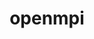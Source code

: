 ---
title: "openmpi"
layout: cache
categories: [package, v0.18.1]
meta: {"versions": ["4.1.3"], "compilers": ["gcc@=7.3.1", "gcc@=7.5.0", "gcc@=8.4.0"], "oss": ["amzn2", "ubuntu18.04"], "platforms": ["linux"], "targets": ["aarch64", "graviton2", "x86_64", "x86_64_v3", "x86_64_v4"], "stacks": ["aws-ahug", "aws-ahug-aarch64", "aws-isc", "aws-isc-aarch64", "data-vis-sdk", "e4s", "root", "tutorial"], "num_specs": 19, "num_specs_by_stack": {"aws-ahug": 2, "root": 19, "aws-ahug-aarch64": 2, "aws-isc-aarch64": 6, "aws-isc": 6, "e4s": 1, "data-vis-sdk": 1, "tutorial": 2}}
spec_details: [{"hash": "rzdj4ghvmaazlepnupx7ghwwz3girfns", "compiler": "gcc@=7.3.1", "versions": ["4.1.3"], "os": "amzn2", "platform": "linux", "target": "x86_64_v4", "variants": ["~atomics", "~cuda", "~cxx", "~cxx_exceptions", "fabrics=ofi", "~gpfs", "~internal-hwloc", "~java", "~legacylaunchers", "~lustre", "~memchecker", "~pmi", "+romio", "+rsh", "schedulers=none", "~singularity", "+static", "+vt", "+wrapper-rpath"], "stacks": ["aws-ahug", "root"], "size": "-", "tarball": "https://binaries.spack.io/releases/v0.18.1/build_cache/linux-amzn2-x86_64_v4/gcc-7.3.1/openmpi-4.1.3/linux-amzn2-x86_64_v4-gcc-7.3.1-openmpi-4.1.3-rzdj4ghvmaazlepnupx7ghwwz3girfns.spack"}, {"hash": "z75wxoj6wthtfj75vzmmszszkzv5s2og", "compiler": "gcc@=7.3.1", "versions": ["4.1.3"], "os": "amzn2", "platform": "linux", "target": "graviton2", "variants": ["~atomics", "~cuda", "~cxx", "~cxx_exceptions", "fabrics=ofi", "~gpfs", "~internal-hwloc", "~java", "~legacylaunchers", "~lustre", "~memchecker", "~pmi", "+romio", "+rsh", "schedulers=none", "~singularity", "+static", "+vt", "+wrapper-rpath"], "stacks": ["root", "aws-ahug-aarch64"], "size": "-", "tarball": "https://binaries.spack.io/releases/v0.18.1/build_cache/linux-amzn2-graviton2/gcc-7.3.1/openmpi-4.1.3/linux-amzn2-graviton2-gcc-7.3.1-openmpi-4.1.3-z75wxoj6wthtfj75vzmmszszkzv5s2og.spack"}, {"hash": "j64by73btzxzsfrx6n66zt2fte3evh63", "compiler": "gcc@=7.3.1", "versions": ["4.1.3"], "os": "amzn2", "platform": "linux", "target": "aarch64", "variants": ["~atomics", "~cuda", "~cxx", "~cxx_exceptions", "fabrics=ofi", "~gpfs", "~internal-hwloc", "~java", "+legacylaunchers", "~lustre", "~memchecker", "~pmi", "+romio", "+rsh", "schedulers=none", "~singularity", "+static", "+vt", "+wrapper-rpath"], "stacks": ["root", "aws-isc-aarch64"], "size": "-", "tarball": "https://binaries.spack.io/releases/v0.18.1/build_cache/linux-amzn2-aarch64/gcc-7.3.1/openmpi-4.1.3/linux-amzn2-aarch64-gcc-7.3.1-openmpi-4.1.3-j64by73btzxzsfrx6n66zt2fte3evh63.spack"}, {"hash": "vc6wzqfme7vprujgpnaosojfh6muyo4x", "compiler": "gcc@=7.3.1", "versions": ["4.1.3"], "os": "amzn2", "platform": "linux", "target": "x86_64_v3", "variants": ["~atomics", "~cuda", "~cxx", "~cxx_exceptions", "fabrics=ofi", "~gpfs", "~internal-hwloc", "~java", "+legacylaunchers", "~lustre", "~memchecker", "~pmi", "+romio", "+rsh", "schedulers=none", "~singularity", "+static", "+vt", "+wrapper-rpath"], "stacks": ["aws-isc", "root"], "size": "-", "tarball": "https://binaries.spack.io/releases/v0.18.1/build_cache/linux-amzn2-x86_64_v3/gcc-7.3.1/openmpi-4.1.3/linux-amzn2-x86_64_v3-gcc-7.3.1-openmpi-4.1.3-vc6wzqfme7vprujgpnaosojfh6muyo4x.spack"}, {"hash": "y22vp7cvpwqzgo26dubobzfzpr23uhfn", "compiler": "gcc@=7.3.1", "versions": ["4.1.3"], "os": "amzn2", "platform": "linux", "target": "aarch64", "variants": ["~atomics", "~cuda", "~cxx", "~cxx_exceptions", "fabrics=auto", "~gpfs", "~internal-hwloc", "~java", "+legacylaunchers", "~lustre", "~memchecker", "~pmi", "+romio", "+rsh", "schedulers=none", "~singularity", "+static", "+vt", "+wrapper-rpath"], "stacks": ["root", "aws-isc-aarch64"], "size": "-", "tarball": "https://binaries.spack.io/releases/v0.18.1/build_cache/linux-amzn2-aarch64/gcc-7.3.1/openmpi-4.1.3/linux-amzn2-aarch64-gcc-7.3.1-openmpi-4.1.3-y22vp7cvpwqzgo26dubobzfzpr23uhfn.spack"}, {"hash": "hvg4lq7ipann57ayhdjqqxgncqvxhj2b", "compiler": "gcc@=7.3.1", "versions": ["4.1.3"], "os": "amzn2", "platform": "linux", "target": "x86_64_v3", "variants": ["~atomics", "~cuda", "~cxx", "~cxx_exceptions", "fabrics=ofi", "~gpfs", "~internal-hwloc", "~java", "+legacylaunchers", "~lustre", "~memchecker", "~pmi", "+romio", "+rsh", "schedulers=none", "~singularity", "+static", "+vt", "+wrapper-rpath"], "stacks": ["aws-isc", "root"], "size": "-", "tarball": "https://binaries.spack.io/releases/v0.18.1/build_cache/linux-amzn2-x86_64_v3/gcc-7.3.1/openmpi-4.1.3/linux-amzn2-x86_64_v3-gcc-7.3.1-openmpi-4.1.3-hvg4lq7ipann57ayhdjqqxgncqvxhj2b.spack"}, {"hash": "mz6p63icfmwwctgilq2ussrrdejxfu6t", "compiler": "gcc@=7.3.1", "versions": ["4.1.3"], "os": "amzn2", "platform": "linux", "target": "x86_64_v3", "variants": ["~atomics", "~cuda", "~cxx", "~cxx_exceptions", "fabrics=ofi", "~gpfs", "~internal-hwloc", "~java", "~legacylaunchers", "~lustre", "~memchecker", "~pmi", "+romio", "+rsh", "schedulers=none", "~singularity", "+static", "+vt", "+wrapper-rpath"], "stacks": ["aws-ahug", "root"], "size": "-", "tarball": "https://binaries.spack.io/releases/v0.18.1/build_cache/linux-amzn2-x86_64_v3/gcc-7.3.1/openmpi-4.1.3/linux-amzn2-x86_64_v3-gcc-7.3.1-openmpi-4.1.3-mz6p63icfmwwctgilq2ussrrdejxfu6t.spack"}, {"hash": "pz4nluhtpedz47yr7gpzcm75n2l4p2id", "compiler": "gcc@=7.5.0", "versions": ["4.1.3"], "os": "ubuntu18.04", "platform": "linux", "target": "x86_64", "variants": ["~atomics", "~cuda", "~cxx", "~cxx_exceptions", "fabrics=none", "~gpfs", "~internal-hwloc", "~java", "~legacylaunchers", "~lustre", "~memchecker", "~pmi", "+romio", "+rsh", "schedulers=none", "~singularity", "+static", "+vt", "+wrapper-rpath"], "stacks": ["root", "e4s"], "size": "-", "tarball": "https://binaries.spack.io/releases/v0.18.1/build_cache/linux-ubuntu18.04-x86_64/gcc-7.5.0/openmpi-4.1.3/linux-ubuntu18.04-x86_64-gcc-7.5.0-openmpi-4.1.3-pz4nluhtpedz47yr7gpzcm75n2l4p2id.spack"}, {"hash": "szubhfso6f6gpm4sq6ajvzq4toskphit", "compiler": "gcc@=7.3.1", "versions": ["4.1.3"], "os": "amzn2", "platform": "linux", "target": "graviton2", "variants": ["~atomics", "~cuda", "~cxx", "~cxx_exceptions", "fabrics=auto", "~gpfs", "~internal-hwloc", "~java", "+legacylaunchers", "~lustre", "~memchecker", "~pmi", "+romio", "+rsh", "schedulers=none", "~singularity", "+static", "+vt", "+wrapper-rpath"], "stacks": ["root", "aws-isc-aarch64"], "size": "-", "tarball": "https://binaries.spack.io/releases/v0.18.1/build_cache/linux-amzn2-graviton2/gcc-7.3.1/openmpi-4.1.3/linux-amzn2-graviton2-gcc-7.3.1-openmpi-4.1.3-szubhfso6f6gpm4sq6ajvzq4toskphit.spack"}, {"hash": "jfxctqwar7wb65rn7wf5mot7m4jxmsey", "compiler": "gcc@=7.5.0", "versions": ["4.1.3"], "os": "ubuntu18.04", "platform": "linux", "target": "x86_64", "variants": ["~atomics", "~cuda", "~cxx", "~cxx_exceptions", "fabrics=none", "~gpfs", "~internal-hwloc", "~java", "~legacylaunchers", "~lustre", "~memchecker", "~pmi", "+romio", "+rsh", "schedulers=none", "~singularity", "+static", "+vt", "+wrapper-rpath"], "stacks": ["data-vis-sdk", "tutorial", "root"], "size": "-", "tarball": "https://binaries.spack.io/releases/v0.18.1/build_cache/linux-ubuntu18.04-x86_64/gcc-7.5.0/openmpi-4.1.3/linux-ubuntu18.04-x86_64-gcc-7.5.0-openmpi-4.1.3-jfxctqwar7wb65rn7wf5mot7m4jxmsey.spack"}, {"hash": "vg4mitixwnd3636vm2ddtu5yljnltirs", "compiler": "gcc@=7.3.1", "versions": ["4.1.3"], "os": "amzn2", "platform": "linux", "target": "aarch64", "variants": ["~atomics", "~cuda", "~cxx", "~cxx_exceptions", "fabrics=ofi", "~gpfs", "~internal-hwloc", "~java", "~legacylaunchers", "~lustre", "~memchecker", "~pmi", "+romio", "+rsh", "schedulers=none", "~singularity", "+static", "+vt", "+wrapper-rpath"], "stacks": ["root", "aws-ahug-aarch64"], "size": "-", "tarball": "https://binaries.spack.io/releases/v0.18.1/build_cache/linux-amzn2-aarch64/gcc-7.3.1/openmpi-4.1.3/linux-amzn2-aarch64-gcc-7.3.1-openmpi-4.1.3-vg4mitixwnd3636vm2ddtu5yljnltirs.spack"}, {"hash": "wfomexqkmlmlixc2cu3thi2lzv2cpkv4", "compiler": "gcc@=7.3.1", "versions": ["4.1.3"], "os": "amzn2", "platform": "linux", "target": "graviton2", "variants": ["~atomics", "~cuda", "~cxx", "~cxx_exceptions", "fabrics=ofi", "~gpfs", "~internal-hwloc", "~java", "+legacylaunchers", "~lustre", "~memchecker", "~pmi", "+romio", "+rsh", "schedulers=none", "~singularity", "+static", "+vt", "+wrapper-rpath"], "stacks": ["root", "aws-isc-aarch64"], "size": "-", "tarball": "https://binaries.spack.io/releases/v0.18.1/build_cache/linux-amzn2-graviton2/gcc-7.3.1/openmpi-4.1.3/linux-amzn2-graviton2-gcc-7.3.1-openmpi-4.1.3-wfomexqkmlmlixc2cu3thi2lzv2cpkv4.spack"}, {"hash": "uwq77npmmreye5qweidlsgfqudz25utp", "compiler": "gcc@=7.3.1", "versions": ["4.1.3"], "os": "amzn2", "platform": "linux", "target": "x86_64_v4", "variants": ["~atomics", "~cuda", "~cxx", "~cxx_exceptions", "fabrics=ofi", "~gpfs", "~internal-hwloc", "~java", "+legacylaunchers", "~lustre", "~memchecker", "~pmi", "+romio", "+rsh", "schedulers=none", "~singularity", "+static", "+vt", "+wrapper-rpath"], "stacks": ["aws-isc", "root"], "size": "-", "tarball": "https://binaries.spack.io/releases/v0.18.1/build_cache/linux-amzn2-x86_64_v4/gcc-7.3.1/openmpi-4.1.3/linux-amzn2-x86_64_v4-gcc-7.3.1-openmpi-4.1.3-uwq77npmmreye5qweidlsgfqudz25utp.spack"}, {"hash": "ll7xz6ilfafdboas3fz6zliutlmxzaph", "compiler": "gcc@=7.3.1", "versions": ["4.1.3"], "os": "amzn2", "platform": "linux", "target": "x86_64_v4", "variants": ["~atomics", "~cuda", "~cxx", "~cxx_exceptions", "fabrics=ofi", "~gpfs", "~internal-hwloc", "~java", "+legacylaunchers", "~lustre", "~memchecker", "~pmi", "+romio", "+rsh", "schedulers=none", "~singularity", "+static", "+vt", "+wrapper-rpath"], "stacks": ["aws-isc", "root"], "size": "-", "tarball": "https://binaries.spack.io/releases/v0.18.1/build_cache/linux-amzn2-x86_64_v4/gcc-7.3.1/openmpi-4.1.3/linux-amzn2-x86_64_v4-gcc-7.3.1-openmpi-4.1.3-ll7xz6ilfafdboas3fz6zliutlmxzaph.spack"}, {"hash": "3xoa53fupeagblfm6obgt44ko4w77rvj", "compiler": "gcc@=7.3.1", "versions": ["4.1.3"], "os": "amzn2", "platform": "linux", "target": "aarch64", "variants": ["~atomics", "~cuda", "~cxx", "~cxx_exceptions", "fabrics=ofi", "~gpfs", "~internal-hwloc", "~java", "+legacylaunchers", "~lustre", "~memchecker", "~pmi", "+romio", "+rsh", "schedulers=none", "~singularity", "+static", "+vt", "+wrapper-rpath"], "stacks": ["root", "aws-isc-aarch64"], "size": "-", "tarball": "https://binaries.spack.io/releases/v0.18.1/build_cache/linux-amzn2-aarch64/gcc-7.3.1/openmpi-4.1.3/linux-amzn2-aarch64-gcc-7.3.1-openmpi-4.1.3-3xoa53fupeagblfm6obgt44ko4w77rvj.spack"}, {"hash": "vqn2fwuckhp6adzmt7jmebqr2nnqbxvu", "compiler": "gcc@=7.3.1", "versions": ["4.1.3"], "os": "amzn2", "platform": "linux", "target": "graviton2", "variants": ["~atomics", "~cuda", "~cxx", "~cxx_exceptions", "fabrics=ofi", "~gpfs", "~internal-hwloc", "~java", "+legacylaunchers", "~lustre", "~memchecker", "~pmi", "+romio", "+rsh", "schedulers=none", "~singularity", "+static", "+vt", "+wrapper-rpath"], "stacks": ["root", "aws-isc-aarch64"], "size": "-", "tarball": "https://binaries.spack.io/releases/v0.18.1/build_cache/linux-amzn2-graviton2/gcc-7.3.1/openmpi-4.1.3/linux-amzn2-graviton2-gcc-7.3.1-openmpi-4.1.3-vqn2fwuckhp6adzmt7jmebqr2nnqbxvu.spack"}, {"hash": "c4md4pybhcksh7fvpi32fm4lysvoqjza", "compiler": "gcc@=8.4.0", "versions": ["4.1.3"], "os": "ubuntu18.04", "platform": "linux", "target": "x86_64", "variants": ["~atomics", "~cuda", "~cxx", "~cxx_exceptions", "fabrics=none", "~gpfs", "~internal-hwloc", "~java", "~legacylaunchers", "~lustre", "~memchecker", "~pmi", "+romio", "+rsh", "schedulers=none", "~singularity", "+static", "+vt", "+wrapper-rpath"], "stacks": ["tutorial", "root"], "size": "-", "tarball": "https://binaries.spack.io/releases/v0.18.1/build_cache/linux-ubuntu18.04-x86_64/gcc-8.4.0/openmpi-4.1.3/linux-ubuntu18.04-x86_64-gcc-8.4.0-openmpi-4.1.3-c4md4pybhcksh7fvpi32fm4lysvoqjza.spack"}, {"hash": "ynyqml6332j4wvulm7jietmfllsexjfa", "compiler": "gcc@=7.3.1", "versions": ["4.1.3"], "os": "amzn2", "platform": "linux", "target": "x86_64_v4", "variants": ["~atomics", "~cuda", "~cxx", "~cxx_exceptions", "fabrics=auto", "~gpfs", "~internal-hwloc", "~java", "+legacylaunchers", "~lustre", "~memchecker", "~pmi", "+romio", "+rsh", "schedulers=none", "~singularity", "+static", "+vt", "+wrapper-rpath"], "stacks": ["aws-isc", "root"], "size": "-", "tarball": "https://binaries.spack.io/releases/v0.18.1/build_cache/linux-amzn2-x86_64_v4/gcc-7.3.1/openmpi-4.1.3/linux-amzn2-x86_64_v4-gcc-7.3.1-openmpi-4.1.3-ynyqml6332j4wvulm7jietmfllsexjfa.spack"}, {"hash": "6gvhe7btquwoa3h6b4i2obxa3zcigd5e", "compiler": "gcc@=7.3.1", "versions": ["4.1.3"], "os": "amzn2", "platform": "linux", "target": "x86_64_v3", "variants": ["~atomics", "~cuda", "~cxx", "~cxx_exceptions", "fabrics=auto", "~gpfs", "~internal-hwloc", "~java", "+legacylaunchers", "~lustre", "~memchecker", "~pmi", "+romio", "+rsh", "schedulers=none", "~singularity", "+static", "+vt", "+wrapper-rpath"], "stacks": ["aws-isc", "root"], "size": "-", "tarball": "https://binaries.spack.io/releases/v0.18.1/build_cache/linux-amzn2-x86_64_v3/gcc-7.3.1/openmpi-4.1.3/linux-amzn2-x86_64_v3-gcc-7.3.1-openmpi-4.1.3-6gvhe7btquwoa3h6b4i2obxa3zcigd5e.spack"}]
---